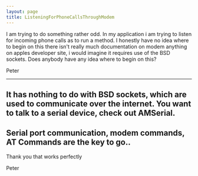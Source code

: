 ```yaml
---
layout: page
title: ListeningForPhoneCallsThroughModem
---
```


I am trying to do something rather odd. In my application i am trying to listen for incoming phone calls as to run a method. I honestly have no idea where to begin on this there isn't really much documentation on modem anything on apples developer site, i would imagine it requires use of the BSD sockets. Does anybody have any idea where to begin on this?

Peter

----
It has nothing to do with BSD sockets, which are used to communicate over the internet. You want to talk to a serial device, check out AMSerial.
----
Serial port communication, modem commands, AT Commands are the key to go..
----
Thank you that works perfectly

Peter

